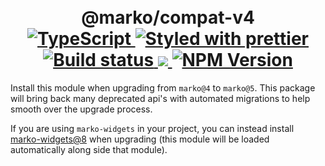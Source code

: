 <h1 align="center">
  <!-- Logo -->
  <br/>
  @marko/compat-v4
	<br/>

  <!-- Language -->
  <a href="http://typescriptlang.org">
    <img src="https://img.shields.io/badge/%3C%2F%3E-typescript-blue.svg" alt="TypeScript"/>
  </a>
  <!-- Format -->
  <a href="https://github.com/prettier/prettier">
    <img src="https://img.shields.io/badge/styled_with-prettier-ff69b4.svg" alt="Styled with prettier"/>
  </a>
  <!-- CI -->
  <a href="https://github.com/marko-js/ssr-to-html/actions/workflows/ci.yml">
    <img src="https://github.com/marko-js/ssr-to-html/actions/workflows/ci.yml/badge.svg" alt="Build status"/>
  </a>
  <!-- Coverage -->
  <a href="https://codecov.io/gh/marko-js/ssr-to-html">
    <img src="https://codecov.io/gh/marko-js/ssr-to-html/branch/main/graph/badge.svg?token=TODO"/>
  </a>
  <!-- NPM Version -->
  <a href="https://npmjs.org/package/ssr-to-html">
    <img src="https://img.shields.io/npm/v/ssr-to-html.svg" alt="NPM Version"/>
  </a>
</h1>

Install this module when upgrading from `marko@4` to `marko@5`.
This package will bring back many deprecated api's with automated migrations to help smooth over the upgrade process.

If you are using `marko-widgets` in your project, you can instead install [marko-widgets@8](https://github.com/marko-js/compat/blob/main/packages/marko-widgets/README.md) when upgrading (this module will be loaded automatically along side that module).

